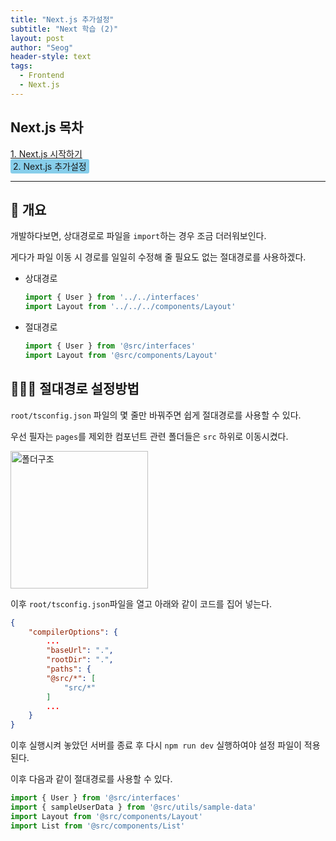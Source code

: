```yaml
---
title: "Next.js 추가설정"
subtitle: "Next 학습 (2)"
layout: post
author: "Seog"
header-style: text
tags: 
  - Frontend
  - Next.js
---
```


## Next.js 목차

<a href="https://1seok2.github.io/2021/04/05/next-1">1. Next.js 시작하기</a><br/>
<span style="background-color:skyblue; padding: 3px 4px; border-radius: 3px;">2. Next.js 추가설정</span>

----

## 🧶 개요

개발하다보면, 상대경로로 파일을 `import`하는 경우 조금 더러워보인다.

게다가 파일 이동 시 경로를 일일히 수정해 줄 필요도 없는 절대경로를 사용하겠다.

* 상대경로

    ```javascript
    import { User } from '../../interfaces'
    import Layout from '../../../components/Layout'
    ```

* 절대경로

    ```javascript
    import { User } from '@src/interfaces'
    import Layout from '@src/components/Layout'
    ```

## 💁🏻‍♂️ 절대경로 설정방법

`root/tsconfig.json` 파일의 몇 줄만 바꿔주면 쉽게 절대경로를 사용할 수 있다.

우선 필자는 `pages`를 제외한 컴포넌트 관련 폴더들은 `src` 하위로 이동시켰다.

<img src="https://user-images.githubusercontent.com/49581472/113562421-01aba980-9641-11eb-9be9-f14be0974f1e.png" alt="폴더구조" width="220px">

이후 `root/tsconfig.json`파일을 열고 아래와 같이 코드를 집어 넣는다.

```json
{
    "compilerOptions": {
        ...
        "baseUrl": ".",
        "rootDir": ".",
        "paths": {
        "@src/*": [
            "src/*"
        ]
        ...
    }
}
```

이후 실행시켜 놓았던 서버를 종료 후 다시 `npm run dev` 실행하여야 설정 파일이 적용된다.

이후 다음과 같이 절대경로를 사용할 수 있다.

```javascript
import { User } from '@src/interfaces'
import { sampleUserData } from '@src/utils/sample-data'
import Layout from '@src/components/Layout'
import List from '@src/components/List'
```


